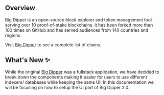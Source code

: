## Overview
Big Dipper is an open-source block explorer and token management tool serving over 10 proof-of-stake blockchains. It has been forked more than 100 times on GitHub and has served audiences from 140 countries and regions.

Visit [Big Dipper](https://bigdipper.live/) to see a complete list of chains.

## What's New ✨
While the original [Big Dipper](https://github.com/forbole/big-dipper) was a fullstack application, we have decided to break down the components making it easier for users to use different indexers/ databases while keeping the same UI. In this documentation we will be focusing on how to setup the UI part of Big Dipper 2.0.
